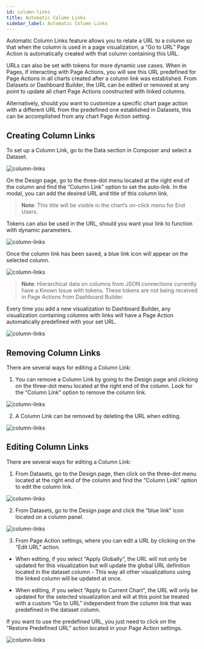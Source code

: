 ```yaml
---
id: column-links
title: Automatic Column Links
sidebar_label: Automatic Column Links
---
```


<div style={{textAlign: "justify"}}>

Automatic Column Links feature allows you to relate a URL to a column so that when the column is used in a page visualization, a “Go to URL” Page Action is automatically created with that column containing this URL. 

URLs can also be set with tokens for more dynamic use cases.  When in Pages, if interacting with Page Actions, you will see this URL predefined for Page Actions in all charts created after a column link was established. From Datasets or Dashboard Builder, the URL can be edited or removed at any point to update all chart Page Actions constructed with linked columns. 

Alternatively, should you want to customize a specific chart page action with a different URL from the predefined one established in Datasets, this can be accomplished from any chart Page Action setting. 

## Creating Column Links


To set up a Column Link, go to the Data section in Composer and select a Dataset. 

![column-links](https://s3.amazonaws.com/cdn.qrvey.com/documentation_assets/ui-docs/datasets/column-links/autonv1.png#thumbnail-60)

On the Design page, go to the three-dot menu located at the right end of the column and find the “Column Link” option to set the auto-link. 
In the modal, you can add the desired URL and title of this column link. 

>**Note**: This title will be visible in the chart’s on-click menu for End Users. 

Tokens can also be used in the URL, should you want your link to function with dynamic parameters. 

![column-links](https://s3.amazonaws.com/cdn.qrvey.com/documentation_assets/ui-docs/datasets/column-links/column_2.gif#thumbnail)


Once the column link has been saved, a blue link icon will appear on the selected column. 


![column-links](https://s3.amazonaws.com/cdn.qrvey.com/documentation_assets/ui-docs/datasets/column-links/column_3.png#thumbnail)

> **Note**: Hierarchical data on columns from JSON connections currently have a Known Issue with tokens. These tokens are not being received in Page Actions from Dashboard Builder. 


Every time you add a new visualization to Dashboard Builder, any visualization containing columns with links will have a Page Action automatically predefined with your set URL.

![column-links](https://s3.amazonaws.com/cdn.qrvey.com/documentation_assets/ui-docs/datasets/column-links/column_3.gif#thumbnail)


 
## Removing Column Links
There are several ways for editing a Column Link:

1. You can remove a Column Link by going to the Design page and clicking on the three-dot menu located at the right end of the column. Look for the “Column Link” option to remove the column link.

![column-links](https://s3.amazonaws.com/cdn.qrvey.com/documentation_assets/ui-docs/datasets/column-links/column_4.png#thumbnail)

2. A Column Link can be removed by deleting the URL when editing.

![column-links](https://s3.amazonaws.com/cdn.qrvey.com/documentation_assets/ui-docs/datasets/column-links/column_5.gif#thumbnail)



## Editing Column Links
There are several ways for editing a Column Link:

1. From Datasets, go to the Design page, then click on the three-dot menu located at the right end of the column and find the “Column Link” option to edit the column link.

![column-links](https://s3.amazonaws.com/cdn.qrvey.com/documentation_assets/ui-docs/datasets/column-links/column_6.png#thumbnail)


2. From Datasets, go to the Design page and click the “blue link” icon located on a column panel. 

![column-links](https://s3.amazonaws.com/cdn.qrvey.com/documentation_assets/ui-docs/datasets/column-links/column_7.png#thumbnail)

3. From Page Action settings, where you can edit a URL by clicking on the “Edit URL” action. 

* When editing, if you select “Apply Globally”, the URL will not only be updated for this visualization but will update the global URL definition located in the dataset column - This way all other visualizations using the linked column will be updated at once. 

* When editing, if you select “Apply to Current Chart”, the URL will only be updated for the selected visualization and will at this point be treated with a custom “Go to URL” independent from the column link that was predefined in the dataset column. 

If you want to use the predefined URL, you just need to click on the “Restore Predefined URL” action located in your Page Action settings. 


![column-links](https://s3.amazonaws.com/cdn.qrvey.com/documentation_assets/ui-docs/datasets/column-links/column_8.gif#thumbnail)

</div>